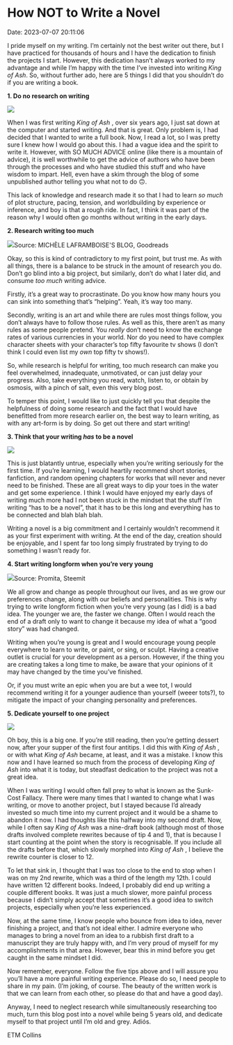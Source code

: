 # How NOT to Write a Novel

Date: 2023-07-07 20:11:06

I pride myself on my writing. I’m certainly not the best writer out there, but I have practiced for thousands of hours and I have the dedication to finish the projects I start. However, this dedication hasn’t always worked to my advantage and while I’m happy with the time I’ve invested into writing  _King of Ash_. So, without further ado, here are 5 things I did that you shouldn’t do if you are writing a book.

**1\. Do no research on writing**

![](images/screenshot-2023-07-07-at-20.02.41.png)

When I was first writing _King of Ash_ , over six years ago, I just sat down at the computer and started writing. And that is great. Only problem is, I had decided that I wanted to write a full book. Now, I read a lot, so I was pretty sure I knew how I would go about this. I had a vague idea and the spirit to write it. However, with SO MUCH ADVICE online (like there is a mountain of advice), it is well worthwhile to get the advice of authors who have been through the processes and who have studied this stuff and who have wisdom to impart. Hell, even have a skim through the blog of some unpublished author telling you what not to do 🙃.

This lack of knowledge and research made it so that I had to learn _so much_  of plot structure, pacing, tension, and worldbuilding by experience or inference, and boy is that a rough ride. In fact, I think it was part of the reason why I would often go months without writing in the early days.

**2\. Research writing too much**

![](images/image.jpeg)Source: MICHÈLE LAFRAMBOISE'S BLOG, Goodreads

Okay, so this is kind of contradictory to my first point, but trust me. As with all things, there is a balance to be struck in the amount of research you do. Don’t go blind into a big project, but similarly, don’t do what I later did, and consume _too much_  writing advice. 

Firstly, it’s a great way to procrastinate. Do you know how many hours you can sink into something that’s “helping”. Yeah, it’s way too many.

Secondly, writing is an art and while there are rules most things follow, you don’t always have to follow those rules. As well as this, there aren’t as many rules as some people pretend. You _really_  don’t need to know the exchange rates of various currencies in your world. Nor do you need to have complex character sheets with your character’s top fifty favourite tv shows (I don’t think I could even list my _own_  top fifty tv shows!).

So, while research is helpful for writing, too much research can make you feel overwhelmed, innadequate, unmotivated, or can just delay your progress. Also, take everything you read, watch, listen to, or obtain by osmosis, with a pinch of salt, even this very blog post.

To temper this point, I would like to just quickly tell you that despite the helpfulness of doing some research and the fact that I would have benefitted from more research earlier on, the best way to learn writing, as with any art-form is by doing. So get out there and start writing!

**3\. Think that your writing  _has_  to be a novel**

![](images/image-2.png)

This is just blatantly untrue, especially when you’re writing seriously for the first time. If you’re learning, I would heartily recommend short stories, fanfiction, and random opening chapters for works that will never and never need to be finished. These are all great ways to dip your toes in the water and get some experience. I think I would have enjoyed my early days of writing much more had I not been stuck in the mindset that the stuff I’m writing “has to be a novel”, that it has to be this long and everything has to be connected and blah blah blah.

Writing a novel is a big commitment and I certainly wouldn’t recommend it as your first experiment with writing. At the end of the day, creation should be enjoyable, and I spent far too long simply frustrated by trying to do something I wasn’t ready for.

**4\. Start writing longform when you’re very young**

![](images/image-4.png)Source: Promita, Steemit

We all grow and change as people throughout our lives, and as we grow our preferences change, along with our beliefs and personalities. This is why trying to write longform fiction when you’re very young (as I did) is a bad idea. The younger we are, the faster we change. Often I would reach the end of a draft only to want to change it because my idea of what a “good story” was had changed.

Writing when you’re young is great and I would encourage young people everywhere to learn to write, or paint, or sing, or sculpt. Having a creative outlet is crucial for your development as a person. However, if the thing you are creating takes a long time to make, be aware that your opinions of it may have changed by the time you’ve finished.

Or, if you must write an epic when you are but a wee tot, I would recommend writing it for a younger audience than yourself (weeer tots?), to mitigate the impact of your changing personality and preferences.

**5\. Dedicate yourself to one project**

![](images/image-5.png)

Oh boy, this is a big one. If you’re still reading, then you’re getting dessert now, after your supper of the first four antitips. I did this with _King of Ash_ , or with what _King of Ash_  became, at least, and it was a mistake. I know this now and I have learned so much from the process of developing _King of Ash_  into what it is today, but steadfast dedication to the project was not a great idea.

When I was writing I would often fall prey to what is known as the Sunk-Cost Fallacy. There were many times that I wanted to change what I was writing, or move to another project, but I stayed because I’d already invested so much time into my current project and it would be a shame to abandon it now. I had thoughts like this halfway into my second draft. Now, while I often say _King of Ash_  was a nine-draft book (although most of those drafts involved complete rewrites because of tip 4 and 1), that is because I start counting at the point when the story is recognisable. If you include all the drafts before that, which slowly morphed into _King of Ash_ , I believe the rewrite counter is closer to 12.

To let that sink in, I thought that I was too close to the end to stop when I was on my 2nd rewrite, which was a third of the length my 12th. I could have written 12 different books. Indeed, I probably did end up writing a couple different books. It was just a much slower, more painful process because I didn’t simply accept that sometimes it’s a good idea to switch projects, especially when you’re less experienced.

Now, at the same time, I know people who bounce from idea to idea, never finishing a project, and that’s not ideal either. I admire everyone who manages to bring a novel from an idea to a rubbish first draft to a manuscript they are truly happy with, and I’m very proud of myself for my accomplishments in that area. However, bear this in mind before you get caught in the same mindset I did.

Now remember, everyone. Follow the five tips above and I will assure you you’ll have a more painful writing experience. Please do so, I need people to share in my pain. (I’m joking, of course. The beauty of the written work is that we can learn from each other, so please do that and have a good day).

Anyway, I need to neglect research while simultaneously researching too much, turn this blog post into a novel while being 5 years old, and dedicate myself to that project until I’m old and grey. Adiós.

ETM Collins
